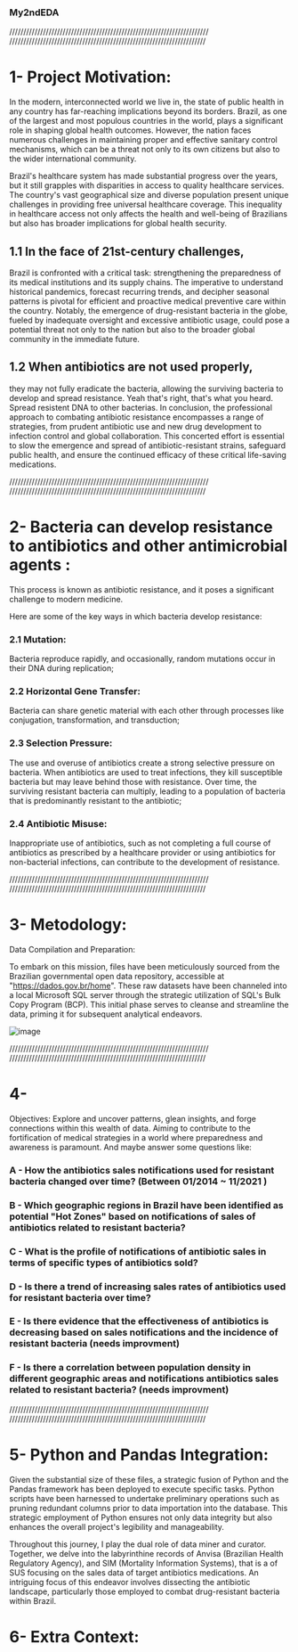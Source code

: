 ### My2ndEDA
///////////////////////////////////////////////////////////////////////
//////////////////////////////////////////////////////////////////////


# 1- Project Motivation:
In the modern, interconnected world we live in, the state of public health in any country has far-reaching implications beyond its borders. Brazil, as one of the largest and most populous countries in the world, plays a significant role in shaping global health outcomes. However, the nation faces numerous challenges in maintaining proper and effective sanitary control mechanisms, which can be a threat not only to its own citizens but also to the wider international community.

Brazil's healthcare system has made substantial progress over the years, but it still grapples with disparities in access to quality healthcare services. The country's vast geographical size and diverse population present unique challenges in providing free universal healthcare coverage. This inequality in healthcare access not only affects the health and well-being of Brazilians but also has broader implications for global health security.

## 1.1 In the face of 21st-century challenges,  
Brazil is confronted with a critical task: strengthening the preparedness of its medical institutions and its supply chains. The imperative to understand historical pandemics, forecast recurring trends, and decipher seasonal patterns is pivotal for efficient and proactive medical preventive care within the country. Notably, the emergence of drug-resistant bacteria in the globe, fueled by inadequate oversight and excessive antibiotic usage, could pose a potential threat not only to the nation but also to the broader global community in the immediate future.

## 1.2 When antibiotics are not used properly,
they may not fully eradicate the bacteria, allowing the surviving bacteria to develop and spread resistance. Yeah that's right, that's what you heard. Spread resistent DNA to other bacterias. 
In conclusion, the professional approach to combating antibiotic resistance encompasses a range of strategies, from prudent antibiotic use and new drug development to infection control and global collaboration. This concerted effort is essential to slow the emergence and spread of antibiotic-resistant strains, safeguard public health, and ensure the continued efficacy of these critical life-saving medications.

///////////////////////////////////////////////////////////////////////
//////////////////////////////////////////////////////////////////////
#  2- Bacteria can develop resistance to antibiotics and other antimicrobial agents : 
This process is known as antibiotic resistance, and it poses a significant challenge to modern medicine.

Here are some of the key ways in which bacteria develop resistance:  
### 2.1 Mutation: 
Bacteria reproduce rapidly, and occasionally, random mutations occur in their DNA during replication;  
### 2.2 Horizontal Gene Transfer: 
Bacteria can share genetic material with each other through processes like conjugation, transformation, and transduction;  
### 2.3 Selection Pressure: 
The use and overuse of antibiotics create a strong selective pressure on bacteria. When antibiotics are used to treat infections, they kill susceptible bacteria but may leave behind those with resistance. Over time, the surviving resistant bacteria can multiply, leading to a population of bacteria that is predominantly resistant to the antibiotic;  
### 2.4 Antibiotic Misuse: 
Inappropriate use of antibiotics, such as not completing a full course of antibiotics as prescribed by a healthcare provider or using antibiotics for non-bacterial infections, can contribute to the development of resistance. 





///////////////////////////////////////////////////////////////////////
//////////////////////////////////////////////////////////////////////
# 3- Metodology:



Data Compilation and Preparation: 


To embark on this mission, files have been meticulously sourced from the Brazilian governmental open data repository, accessible at "https://dados.gov.br/home". These raw datasets have been channeled into a local Microsoft SQL server through the strategic utilization of SQL's Bulk Copy Program (BCP). This initial phase serves to cleanse and streamline the data, priming it for subsequent analytical endeavors.

![image](https://github.com/datajoedata/My2ndEDA/assets/116616136/e65af5bf-9ef8-47e5-aa2a-825dffa71142)



///////////////////////////////////////////////////////////////////////
//////////////////////////////////////////////////////////////////////

# 4- 
Objectives: Explore and uncover patterns, glean insights, and forge connections within this wealth of data. Aiming to contribute to the fortification of medical strategies in a world where preparedness and awareness is paramount. And maybe answer some questions like: 

### A - How the antibiotics sales notifications used for resistant bacteria changed over time? (Between 01/2014 ~ 11/2021 )

### B - Which geographic regions in Brazil have been identified as potential "Hot Zones" based on notifications of sales of antibiotics related to resistant bacteria?

### C - What is the profile of notifications of antibiotic sales in terms of specific types of antibiotics sold?

### D - Is there a trend of increasing sales rates of antibiotics used for resistant bacteria over time?

### E - Is there evidence that the effectiveness of antibiotics is decreasing based on sales notifications and the incidence of resistant bacteria     (needs improvment)

### F - Is there a correlation between population density in different geographic areas and notifications antibiotics sales related to resistant bacteria? (needs improvment)
 




///////////////////////////////////////////////////////////////////////
//////////////////////////////////////////////////////////////////////


# 5- Python and Pandas Integration:

Given the substantial size of these files, a strategic fusion of Python and the Pandas framework has been deployed to execute specific tasks. Python scripts have been harnessed to undertake preliminary operations such as pruning redundant columns prior to data importation into the database. This strategic employment of Python ensures not only data integrity but also enhances the overall project's legibility and manageability.

Throughout this journey, I play the dual role of data miner and curator. Together, we delve into the labyrinthine records of Anvisa (Brazilian Health Regulatory Agency), and SIM (Mortality Information Systems), that is a of SUS focusing on the sales data of target antibiotics medications. An intriguing focus of this endeavor involves dissecting the antibiotic landscape, particularly those employed to combat drug-resistant bacteria within Brazil.

# 6- Extra Context: 
